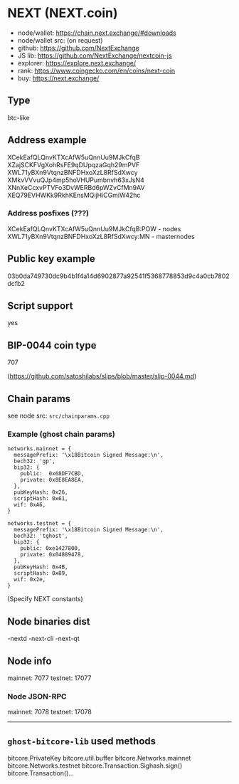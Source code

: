 # NEXT (NEXT.coin)

- node/wallet: https://chain.next.exchange/#downloads
- node/wallet src: (on request)
- github: https://github.com/NextExchange
- JS lib: https://github.com/NextExchange/nextcoin-js
- explorer: https://explore.next.exchange/
- rank: https://www.coingecko.com/en/coins/next-coin
- buy: https://next.exchange/


## Type

btc-like


## Address example

XCekEafQLQnvKTXcAfW5uQnnUu9MJkCfqB
XZajSCKFVgXohRsFE9qDUpqzaGqh29mPVF
XWL71yBXn9VtqnzBNFDHxoXzL8RfSdXwcy
XMkvVVvuQJp4mp5hoVHUPumbnvh63xJsN4
XNnXeCcxvPTVFo3DvWERBd6pWZvCfMn9AV
XEQ79EVHWKk9RkhKEnsMQijHiCGmiW42hc


### Address posfixes (???)
XCekEafQLQnvKTXcAfW5uQnnUu9MJkCfqB:POW - nodes
XWL71yBXn9VtqnzBNFDHxoXzL8RfSdXwcy:MN - masternodes


## Public key example

03b0da749730dc9b4b1f4a14d6902877a92541f5368778853d9c4a0cb7802dcfb2


## Script support

yes


## BIP-0044 coin type

707

(https://github.com/satoshilabs/slips/blob/master/slip-0044.md)


## Chain params

see node src: `src/chainparams.cpp`


### Example (ghost chain params)

```
networks.mainnet = {
  messagePrefix: '\x18Bitcoin Signed Message:\n',
  bech32: 'gp',
  bip32: {
    public:  0x68DF7CBD,
    private: 0x8E8EA8EA,
  },
  pubKeyHash: 0x26,
  scriptHash: 0x61,
  wif: 0xA6,
}

networks.testnet = {
  messagePrefix: '\x18Bitcoin Signed Message:\n',
  bech32: 'tghost',
  bip32: {
    public: 0xe1427800,
    private: 0x04889478,
  },
  pubKeyHash: 0x4B,
  scriptHash: 0x89,
  wif: 0x2e,
}

```

(Specify NEXT constants)


## Node binaries dist

-nextd
-next-cli
-next-qt


## Node info

mainnet: 7077
testnet: 17077

### Node JSON-RPC

mainnet: 7078
testnet: 17078

----

## `ghost-bitcore-lib` used methods

bitcore.PrivateKey
bitcore.util.buffer
bitcore.Networks.mainnet
bitcore.Networks.testnet
bitcore.Transaction.Sighash.sign()
bitcore.Transaction()...

